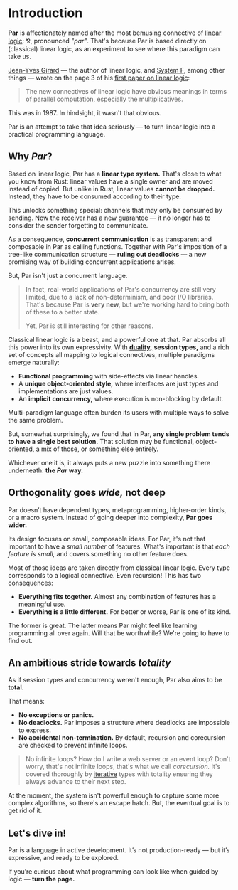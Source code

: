 # Introduction

**Par** is affectionately named after the most bemusing connective of
[linear logic](https://en.wikipedia.org/wiki/Linear_logic): ⅋, pronounced _"par"_.
That's because Par is based directly on (classical) linear logic, as an experiment to
see where this paradigm can take us.

[Jean-Yves Girard](https://en.wikipedia.org/wiki/Jean-Yves_Girard) — the author of linear logic,
and [System F](https://en.wikipedia.org/wiki/System_F), among other things — wrote on the page 3
of his [first paper on linear logic](https://www.sciencedirect.com/science/article/pii/0304397587900454):

> The new connectives of linear logic have obvious meanings in terms of
parallel computation, especially the multiplicatives.

This was in 1987. In hindsight, it wasn't that obvious.

Par is an attempt to take that idea seriously — to turn linear logic into a practical programming language.

## Why _Par_?

Based on linear logic, Par has a **linear type system.** That's close to what you know from Rust:
linear values have a single owner and are moved instead of copied.
But unlike in Rust, linear values **cannot be dropped.** Instead, they have to be consumed according to their type.

This unlocks something special: channels that may only be consumed by sending.
Now the receiver has a new guarantee — it no longer has to consider the sender forgetting to communicate.

As a consequence, **concurrent communication** is as transparent and composable in Par as calling functions.
Together with Par's imposition of a tree-like communication structure — **ruling out deadlocks** — a new
promising way of building concurrent applications arises.

But, Par isn't just a concurrent language.

> In fact, real-world applications of Par's concurrency are still
> very limited, due to a lack of non-determinism, and poor I/O libraries. That's because Par is
> **very new,** but we're working hard to bring both of these to a better state.
> 
> Yet, Par is still interesting for other reasons.

Classical linear logic is a beast, and a powerful one
at that. Par absorbs all this power into its own expressivity. With [**duality,**](./processes/duality.md)
**session types,** and a rich set of concepts all mapping to logical connectives,
multiple paradigms emerge naturally:

- **Functional programming** with side-effects via linear handles.
- A **unique object-oriented style,** where interfaces are just types and implementations are just values.
- An **implicit concurrency,** where execution is non-blocking by default.

Multi-paradigm language often burden its users with multiple ways to solve the same problem.

But, somewhat surprisingly, we found that in Par, **any single problem tends to have a single best solution.**
That solution may be functional, object-oriented, a mix of those, or something else entirely.

Whichever one it is, it always puts a new puzzle into something there underneath: **the _Par_ way.**

## Orthogonality goes _wide,_ not deep

Par doesn’t have dependent types, metaprogramming, higher-order kinds, or a macro system.
Instead of going deeper into complexity, **Par goes wider.**

Its design focuses on small, composable ideas. For Par, it's not that important to have a _small number_
of features. What's important is that _each feature is small,_ and covers something no other feature does.

Most of those ideas are taken directly from classical linear logic.
Every type corresponds to a logical connective. Even recursion! This has two consequences:

- **Everything fits together.** Almost any combination of features has a meaningful use.
- **Everything is a little different.** For better or worse, Par is one of its kind.

The former is great. The latter means Par might feel like learning programming all over again.
Will that be worthwhile? We're going to have to find out.

## An ambitious stride towards _totality_

As if session types and concurrency weren't enough, Par also aims to be **total.**

That means:
- **No exceptions or panics.**
- **No deadlocks.** Par imposes a structure where deadlocks are impossible to express.
- **No accidental non-termination.** By default, recursion and corecursion are checked to prevent infinite loops.

> No infinite loops? How do I write a web server or an event loop? Don't worry, that's not infinite loops,
> that's what we call _corecursion._ It's covered thoroughly by [iterative](./types/iterative.md) types
> with totality ensuring they always advance to their next step.

At the moment, the system isn't powerful enough to capture some more complex algorithms, so there's an
escape hatch. But, the eventual goal is to get rid of it.

## Let's dive in!

Par is a language in active development. It’s not production-ready — but it’s expressive, and ready to be
explored.

If you’re curious about what programming can look like when guided by logic — **turn the page.**
